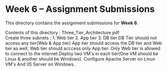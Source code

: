 # Week 6 – Assignment Submissions  
  
This directory contains the assignment submissions for **Week 6**.   
   
Contents of this directory :  Three_Tier_Architecture.pdf     
Create three subnets : 1. Web tier 2. App tier 3. DB tier DB Tier should not access any tier(Web & App tier) App tier should access the DB tier and Web tier as well, Web tier should acccess only App tier. Only Web tier is allowed to connect to the internet.Deploy two VM's in each tier(One VM should be Linux & another should be Windows). Configure Apache Server on Linux VM's And IIS Server on Windows.
